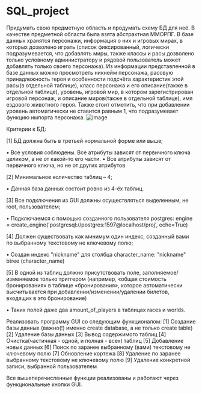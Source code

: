# SQL_project
Придумать свою предметную область и продумать схему БД для неё.
В качестве предметной области была взята абстрактная ММОРПГ. В базе данных хранятся персонажи, информация о них и игровых мирах, в которых дозволено играть (список фиксированный, логически подразумевается, что добавлять миры, также классы и расы дозволено только условному администратору и рядовой пользователь может добавлять только своего персонажа). Из информации представленной в базе данных можно просмотреть никнейм персонажа, расовую принадлежность героя и особенности подсчёта характеристик этой расы(в отдельной таблице), класс персонажа и его описание(также в отдельной таблице), уровень, игровой мир, в котором зарегистрирован игровой персонаж, и описание миров(также в отдельной таблице), имя ездового животного героя. Также стоит отметить, что при добавлении уровень автоматически не ставится равным 1, что подразумевает функцию импорта персонажа.
![image](https://user-images.githubusercontent.com/84387626/146022855-c80e110c-2fca-4d12-acdf-8d8a1a4df684.png)

Критерии к БД:

[1] БД должна быть в третьей нормальной форме или выше;

•	Все условия соблюдены. Все атрибуты зависят от первичного ключа целиком, а не от какой-то его части.
•	Все атрибуты зависят от первичного ключа, но не от других атрибутов

[2] 	Минимальное количество таблиц – 4;

•	Данная база данных состоит ровно из 4-ёх таблиц.

[3] Все подключения из GUI должны осуществляться выделенным, не root, пользователем;

•	Подключаемся с помощью созданного пользователя postgres:
engine = create_engine('postgresql://postgres:1597@localhost/proj', echo=True)

[4] Должен существовать как минимум один индекс, созданный вами по выбранному текстовому не ключевому полю;

•	Создан индекс "nickname" для столбца character_name:
"nickname" btree (character_name)

[5] В одной из таблиц должно присутствовать поле, заполняемое/изменяемое только триггером (например, «общая стоимость бронирования» в таблице «бронирования», которое автоматически высчитывается при добавлении/изменении/удалении билетов, входящих в это бронирование)

•	Таких полей даже два amount_of_players в таблицах races и worlds.

Реализовать программу GUI со следующим функционалом:
[1] 	Создание базы данных (важно(!) именно create database, а не только create table)
[2] 	Удаление базы данных
[3] 	Вывод содержимого таблиц
[4] 	Очистка(частичная - одной, и полная - всех) таблиц
[5] 	Добавление новых данных
[6] 	Поиск по заранее выбранному (вами) текстовому не ключевому полю
[7] 	Обновление кортежа
[8] 	Удаление по заранее выбранному текстовому не ключевому полю
[9] 	Удаление конкретной записи, выбранной пользователем

Все вышеперечисленные функции реализованы и работают через функциональные кнопки GUI.


